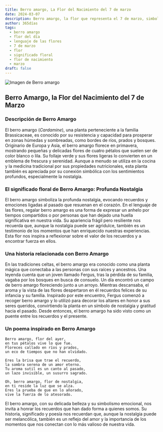 ```yaml
---
title: Berro amargo, La Flor del Nacimiento del 7 de marzo
date: 2024-03-07
description: Berro amargo, la flor que representa el 7 de marzo, simboliza Profunda nostalgia. Descubre su fascinante historia, significado en el lenguaje de las flores y una poesía que celebra su belleza.
author: 365días
tags:
  - berro amargo
  - flor del día
  - lenguaje de las flores
  - 7 de marzo
  - flor
  - significado floral
  - flor de nacimiento
  - marzo
draft: false
---
```


![Imagen de Berro amargo](https://cdn.pixabay.com/photo/2020/05/16/20/52/forest-cress-5179218_640.jpg#center)


## Berro Amargo, la Flor del Nacimiento del 7 de Marzo

### Descripción de Berro Amargo

El berro amargo (_Cardamine_), una planta perteneciente a la familia Brassicaceae, es conocido por su resistencia y capacidad para prosperar en zonas húmedas y sombreadas, como bordes de ríos, prados y bosques. Originario de Europa y Asia, el berro amargo florece en primavera, mostrando pequeñas y delicadas flores de cuatro pétalos que suelen ser de color blanco o lila. Su follaje verde y sus flores ligeras lo convierten en un emblema de frescura y serenidad. Aunque a menudo se utiliza en la cocina y la medicina tradicional por sus propiedades nutricionales, esta planta también es apreciada por su conexión simbólica con los sentimientos profundos, especialmente la nostalgia.

### El significado floral de Berro Amargo: Profunda Nostalgia

El berro amargo simboliza la profunda nostalgia, evocando recuerdos y emociones ligadas al pasado que resuenan en el corazón. En el lenguaje de las flores, regalar berro amargo es una forma de expresar un anhelo por tiempos compartidos o por personas que han dejado una huella significativa en nuestra vida. Su apariencia frágil pero resiliente nos recuerda que, aunque la nostalgia puede ser agridulce, también es un testimonio de los momentos que han enriquecido nuestras experiencias. Esta flor nos inspira a reflexionar sobre el valor de los recuerdos y a encontrar fuerza en ellos.

### Una historia relacionada con Berro Amargo

En las tradiciones celtas, el berro amargo era conocido como una planta mágica que conectaba a las personas con sus raíces y ancestros. Una leyenda cuenta que un joven llamado Fergus, tras la pérdida de su familia, vagaba por los bosques en busca de consuelo. Un día encontró un campo de berro amargo floreciendo junto a un arroyo. Mientras descansaba, el aroma y la vista de las flores despertaron en él recuerdos felices de su infancia y su familia. Inspirado por este encuentro, Fergus comenzó a recoger berro amargo y lo utilizó para decorar los altares en honor a sus seres queridos, convirtiendo la planta en un símbolo de nostalgia y gratitud hacia el pasado. Desde entonces, el berro amargo ha sido visto como un puente entre los recuerdos y el presente.

### Un poema inspirado en Berro Amargo

```
Berro amargo, flor del ayer,  
en tus pétalos vive lo que fue.  
Floreces callado en ríos y prados,  
un eco de tiempos que no han olvidado.  

Eres la brisa que trae el recuerdo,  
la sombra serena de un amor eterno.  
Tu aroma sutil es un canto al pasado,  
un lazo invisible, un susurro sagrado.  

Oh, berro amargo, flor de nostalgia,  
en ti reside la luz que se alza.  
Eres la prueba de que en lo añorado,  
vive la fuerza de lo atesorado.  
```

El berro amargo, con su delicada belleza y su simbolismo emocional, nos invita a honrar los recuerdos que han dado forma a quienes somos. Su historia, significado y poesía nos recuerdan que, aunque la nostalgia puede ser melancólica, también es un reflejo del amor y la importancia de los momentos que nos conectan con lo más valioso de nuestra vida.
